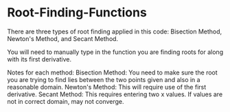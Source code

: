 # Root-Finding-Functions

There are three types of root finding applied in this code: Bisection Method, Newton's Method, and Secant Method. 

You will need to manually type in the function you are finding roots for along with its first derivative.

Notes for each method:
Bisection Method:
You need to make sure the root you are trying to find lies between the two points given and also in a reasonable domain.
Newton's Method: 
This will require use of the first derivative.
Secant Method:
This requires entering two x values. If values are not in correct domain, may not converge.
